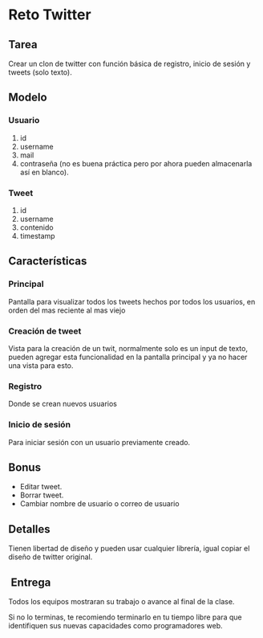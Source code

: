 # Reto Twitter

## Tarea
Crear un clon de twitter con función básica de registro, inicio de sesión y tweets (solo texto).

## Modelo 
### Usuario
1. id
2. username
3. mail
4. contraseña (no es buena práctica pero por ahora pueden almacenarla así en blanco).

### Tweet
1. id
2. username
3. contenido
4. timestamp

## Características
### Principal
Pantalla para visualizar todos los tweets hechos por todos los usuarios, en orden del mas reciente al mas viejo

### Creación de tweet
Vista para la creación de un twit, normalmente solo es un input de texto, pueden agregar esta funcionalidad en la pantalla principal y ya no hacer una vista para esto.

### Registro
Donde se crean nuevos usuarios

### Inicio de sesión
Para iniciar sesión con un usuario previamente creado.

## Bonus
- Editar tweet.
- Borrar tweet.
- Cambiar nombre de usuario o correo de usuario

## Detalles
Tienen libertad de diseño y pueden usar cualquier librería, igual copiar el diseño de twitter original.

##  Entrega
Todos los equipos mostraran su trabajo o avance al final de la clase. 

Si no lo terminas, te recomiendo terminarlo en tu tiempo libre para que identifiquen sus nuevas capacidades como programadores web.
